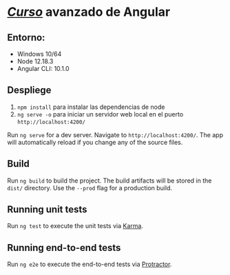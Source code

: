 # *[Curso](https://www.udemy.com/share/101rTgBUodc1dTRnw=/)* avanzado de Angular


 ## Entorno:
 - Windows 10/64
 - Node 12.18.3
 - Angular CLI: 10.1.0 


## Despliege
1. `npm install` para instalar las dependencias de node
2. `ng serve -o` para iniciar un servidor web local en el puerto `http://localhost:4200/`

Run `ng serve` for a dev server. Navigate to `http://localhost:4200/`. The app will automatically reload if you change any of the source files.



## Build

Run `ng build` to build the project. The build artifacts will be stored in the `dist/` directory. Use the `--prod` flag for a production build.

## Running unit tests

Run `ng test` to execute the unit tests via [Karma](https://karma-runner.github.io).

## Running end-to-end tests

Run `ng e2e` to execute the end-to-end tests via [Protractor](http://www.protractortest.org/).


